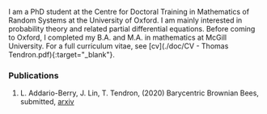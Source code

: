 I am a PhD student at the Centre for Doctoral Training in Mathematics of Random Systems at the University of Oxford. I am mainly interested in probability theory and related partial differential equations. Before coming to Oxford, I completed my B.A. and M.A. in mathematics at McGill University. For a full curriculum vitae, see [cv](./doc/CV - Thomas Tendron.pdf){:target="_blank"}.

### Publications

1. L. Addario-Berry, J. Lin, T. Tendron, (2020) Barycentric Brownian Bees, submitted, [arxiv](https://arxiv.org/abs/2006.04743)




